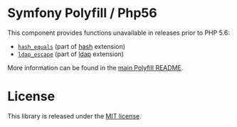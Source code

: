 Symfony Polyfill / Php56
========================

This component provides functions unavailable in releases prior to PHP 5.6:

- [`hash_equals`](https://php.net/hash_equals)  (part of [hash](https://php.net/hash) extension)
- [`ldap_escape`](https://php.net/ldap_escape) (part of [ldap](https://php.net/ldap) extension)

More information can be found in the
[main Polyfill README](https://github.com/symfony/polyfill/blob/master/README.md).

License
=======

This library is released under the [MIT license](LICENSE).
